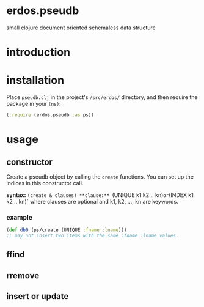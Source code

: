 erdos.pseudb
============

small clojure document oriented schemaless data structure

# introduction


# installation

Place `pseudb.clj` in the project's `/src/erdos/` directory, and then require the package in your `(ns)`:
```clojure
(:require (erdos.pseudb :as ps))
```

# usage

## constructor

Create a pseudb object by calling the `create` functions. You can set up the indices in this constructor call.

**syntax:** `(create & clauses)
**clause:** `(UNIQUE k1 k2 .. kn)` or `(INDEX k1 k2 .. kn)`
where clauses are optional and k1, k2, ..., kn are keywords.

### example
```clojure
(def db0 (ps/create (UNIQUE :fname :lname)))
;; may not insert two items with the same :fname :lname values.
```

## ffind

## rremove

## insert or update
